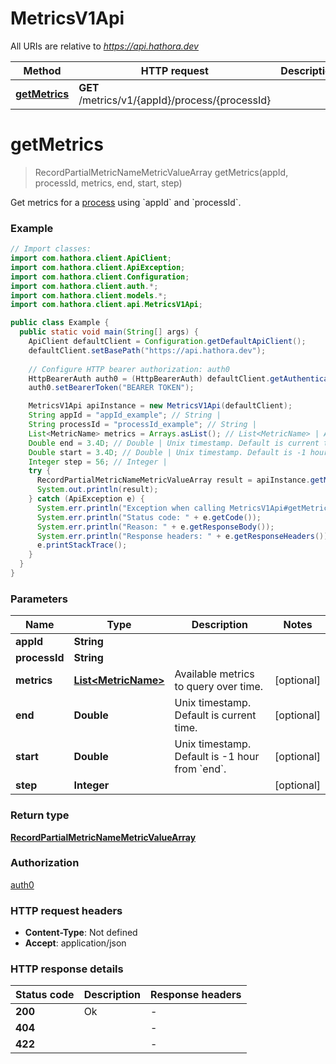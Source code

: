 # MetricsV1Api

All URIs are relative to *https://api.hathora.dev*

| Method | HTTP request | Description |
|------------- | ------------- | -------------|
| [**getMetrics**](MetricsV1Api.md#getMetrics) | **GET** /metrics/v1/{appId}/process/{processId} |  |


<a name="getMetrics"></a>
# **getMetrics**
> RecordPartialMetricNameMetricValueArray getMetrics(appId, processId, metrics, end, start, step)



Get metrics for a [process](https://hathora.dev/docs/concepts/hathora-entities#process) using &#x60;appId&#x60; and &#x60;processId&#x60;.

### Example
```java
// Import classes:
import com.hathora.client.ApiClient;
import com.hathora.client.ApiException;
import com.hathora.client.Configuration;
import com.hathora.client.auth.*;
import com.hathora.client.models.*;
import com.hathora.client.api.MetricsV1Api;

public class Example {
  public static void main(String[] args) {
    ApiClient defaultClient = Configuration.getDefaultApiClient();
    defaultClient.setBasePath("https://api.hathora.dev");
    
    // Configure HTTP bearer authorization: auth0
    HttpBearerAuth auth0 = (HttpBearerAuth) defaultClient.getAuthentication("auth0");
    auth0.setBearerToken("BEARER TOKEN");

    MetricsV1Api apiInstance = new MetricsV1Api(defaultClient);
    String appId = "appId_example"; // String | 
    String processId = "processId_example"; // String | 
    List<MetricName> metrics = Arrays.asList(); // List<MetricName> | Available metrics to query over time.
    Double end = 3.4D; // Double | Unix timestamp. Default is current time.
    Double start = 3.4D; // Double | Unix timestamp. Default is -1 hour from `end`.
    Integer step = 56; // Integer | 
    try {
      RecordPartialMetricNameMetricValueArray result = apiInstance.getMetrics(appId, processId, metrics, end, start, step);
      System.out.println(result);
    } catch (ApiException e) {
      System.err.println("Exception when calling MetricsV1Api#getMetrics");
      System.err.println("Status code: " + e.getCode());
      System.err.println("Reason: " + e.getResponseBody());
      System.err.println("Response headers: " + e.getResponseHeaders());
      e.printStackTrace();
    }
  }
}
```

### Parameters

| Name | Type | Description  | Notes |
|------------- | ------------- | ------------- | -------------|
| **appId** | **String**|  | |
| **processId** | **String**|  | |
| **metrics** | [**List&lt;MetricName&gt;**](MetricName.md)| Available metrics to query over time. | [optional] |
| **end** | **Double**| Unix timestamp. Default is current time. | [optional] |
| **start** | **Double**| Unix timestamp. Default is -1 hour from &#x60;end&#x60;. | [optional] |
| **step** | **Integer**|  | [optional] |

### Return type

[**RecordPartialMetricNameMetricValueArray**](RecordPartialMetricNameMetricValueArray.md)

### Authorization

[auth0](../README.md#auth0)

### HTTP request headers

 - **Content-Type**: Not defined
 - **Accept**: application/json

### HTTP response details
| Status code | Description | Response headers |
|-------------|-------------|------------------|
| **200** | Ok |  -  |
| **404** |  |  -  |
| **422** |  |  -  |

